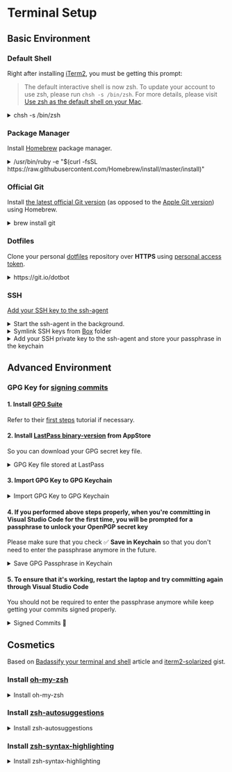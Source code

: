 # Terminal Setup

## Basic Environment

### Default Shell

Right after installing [iTerm2](https://iterm2.com/), you must be getting this prompt:

> The default interactive shell is now zsh.
> To update your account to use zsh, please run `chsh -s /bin/zsh`.
> For more details, please visit [Use zsh as the default shell on your Mac](https://support.apple.com/kb/HT208050).

<details><summary>chsh -s /bin/zsh</summary>

```bash
$ chsh -s /bin/zsh
Changing shell for zain.
Password for zain:
```

</details>

### Package Manager

Install [Homebrew](https://brew.sh/) package manager.

<details><summary>/usr/bin/ruby -e "$(curl -fsSL https://raw.githubusercontent.com/Homebrew/install/master/install)"</summary>

```bash
$ /usr/bin/ruby -e "$(curl -fsSL https://raw.githubusercontent.com/Homebrew/install/master/install)"
==> This script will install:
/usr/local/bin/brew
/usr/local/share/doc/homebrew
/usr/local/share/man/man1/brew.1
/usr/local/share/zsh/site-functions/_brew
/usr/local/etc/bash_completion.d/brew
/usr/local/Homebrew
==> The following new directories will be created:
/usr/local/bin
/usr/local/etc
/usr/local/include
/usr/local/lib
/usr/local/sbin
/usr/local/share
/usr/local/var
/usr/local/opt
/usr/local/share/zsh
/usr/local/share/zsh/site-functions
/usr/local/var/homebrew
/usr/local/var/homebrew/linked
/usr/local/Cellar
/usr/local/Caskroom
/usr/local/Homebrew
/usr/local/Frameworks
==> The Xcode Command Line Tools will be installed.

Press RETURN to continue or any other key to abort
==> /usr/bin/sudo /bin/mkdir -p /usr/local/bin /usr/local/etc /usr/local/include /usr/local/lib /usr/local/sbin /usr/local/share /usr/local/var /usr/local/opt /usr/local/share/zsh /usr/local/share/zsh/site-functions /usr/local/var/homebrew /usr/local/var/homebrew/linked /usr/local/Cellar /usr/local/Caskroom /usr/local/Homebrew /usr/local/Frameworks
Password:
==> /usr/bin/sudo /bin/chmod g+rwx /usr/local/bin /usr/local/etc /usr/local/include /usr/local/lib /usr/local/sbin /usr/local/share /usr/local/var /usr/local/opt /usr/local/share/zsh /usr/local/share/zsh/site-functions /usr/local/var/homebrew /usr/local/var/homebrew/linked /usr/local/Cellar /usr/local/Caskroom /usr/local/Homebrew /usr/local/Frameworks
==> /usr/bin/sudo /bin/chmod 755 /usr/local/share/zsh /usr/local/share/zsh/site-functions
==> /usr/bin/sudo /usr/sbin/chown zain /usr/local/bin /usr/local/etc /usr/local/include /usr/local/lib /usr/local/sbin /usr/local/share /usr/local/var /usr/local/opt /usr/local/share/zsh /usr/local/share/zsh/site-functions /usr/local/var/homebrew /usr/local/var/homebrew/linked /usr/local/Cellar /usr/local/Caskroom /usr/local/Homebrew /usr/local/Frameworks
==> /usr/bin/sudo /usr/bin/chgrp admin /usr/local/bin /usr/local/etc /usr/local/include /usr/local/lib /usr/local/sbin /usr/local/share /usr/local/var /usr/local/opt /usr/local/share/zsh /usr/local/share/zsh/site-functions /usr/local/var/homebrew /usr/local/var/homebrew/linked /usr/local/Cellar /usr/local/Caskroom /usr/local/Homebrew /usr/local/Frameworks
==> /usr/bin/sudo /bin/mkdir -p /Users/zain/Library/Caches/Homebrew
==> /usr/bin/sudo /bin/chmod g+rwx /Users/zain/Library/Caches/Homebrew
==> /usr/bin/sudo /usr/sbin/chown zain /Users/zain/Library/Caches/Homebrew
==> Searching online for the Command Line Tools
==> /usr/bin/sudo /usr/bin/touch /tmp/.com.apple.dt.CommandLineTools.installondemand.in-progress
==> Installing Command Line Tools for Xcode-11.2
==> /usr/bin/sudo /usr/sbin/softwareupdate -i Command\ Line\ Tools\ for\ Xcode-11.2
Software Update Tool


Downloading Command Line Tools for Xcode
Downloaded Command Line Tools for Xcode
Installing Command Line Tools for Xcode
Done with Command Line Tools for Xcode
Done.
==> /usr/bin/sudo /bin/rm -f /tmp/.com.apple.dt.CommandLineTools.installondemand.in-progress
==> /usr/bin/sudo /usr/bin/xcode-select --switch /Library/Developer/CommandLineTools
==> Downloading and installing Homebrew...
remote: Enumerating objects: 16, done.
remote: Counting objects: 100% (16/16), done.
remote: Compressing objects: 100% (16/16), done.
remote: Total 128580 (delta 6), reused 1 (delta 0), pack-reused 128564
Receiving objects: 100% (128580/128580), 30.65 MiB | 7.56 MiB/s, done.
Resolving deltas: 100% (94350/94350), done.
From https://github.com/Homebrew/brew
 * [new branch]      master     -> origin/master
 * [new tag]         0.1        -> 0.1
 * [new tag]         0.2        -> 0.2
 * [new tag]         0.3        -> 0.3
 * [new tag]         0.4        -> 0.4
 * [new tag]         0.5        -> 0.5
 * [new tag]         0.6        -> 0.6
 * [new tag]         0.7        -> 0.7
 * [new tag]         0.7.1      -> 0.7.1
 * [new tag]         0.8        -> 0.8
 * [new tag]         0.8.1      -> 0.8.1
 * [new tag]         0.9        -> 0.9
 * [new tag]         0.9.1      -> 0.9.1
 * [new tag]         0.9.2      -> 0.9.2
 * [new tag]         0.9.3      -> 0.9.3
 * [new tag]         0.9.4      -> 0.9.4
 * [new tag]         0.9.5      -> 0.9.5
 * [new tag]         0.9.8      -> 0.9.8
 * [new tag]         0.9.9      -> 0.9.9
 * [new tag]         1.0.0      -> 1.0.0
 * [new tag]         1.0.1      -> 1.0.1
 * [new tag]         1.0.2      -> 1.0.2
 * [new tag]         1.0.3      -> 1.0.3
 * [new tag]         1.0.4      -> 1.0.4
 * [new tag]         1.0.5      -> 1.0.5
 * [new tag]         1.0.6      -> 1.0.6
 * [new tag]         1.0.7      -> 1.0.7
 * [new tag]         1.0.8      -> 1.0.8
 * [new tag]         1.0.9      -> 1.0.9
 * [new tag]         1.1.0      -> 1.1.0
 * [new tag]         1.1.1      -> 1.1.1
 * [new tag]         1.1.10     -> 1.1.10
 * [new tag]         1.1.11     -> 1.1.11
 * [new tag]         1.1.12     -> 1.1.12
 * [new tag]         1.1.13     -> 1.1.13
 * [new tag]         1.1.2      -> 1.1.2
 * [new tag]         1.1.3      -> 1.1.3
 * [new tag]         1.1.4      -> 1.1.4
 * [new tag]         1.1.5      -> 1.1.5
 * [new tag]         1.1.6      -> 1.1.6
 * [new tag]         1.1.7      -> 1.1.7
 * [new tag]         1.1.8      -> 1.1.8
 * [new tag]         1.1.9      -> 1.1.9
 * [new tag]         1.2.0      -> 1.2.0
 * [new tag]         1.2.1      -> 1.2.1
 * [new tag]         1.2.2      -> 1.2.2
 * [new tag]         1.2.3      -> 1.2.3
 * [new tag]         1.2.4      -> 1.2.4
 * [new tag]         1.2.5      -> 1.2.5
 * [new tag]         1.2.6      -> 1.2.6
 * [new tag]         1.3.0      -> 1.3.0
 * [new tag]         1.3.1      -> 1.3.1
 * [new tag]         1.3.2      -> 1.3.2
 * [new tag]         1.3.3      -> 1.3.3
 * [new tag]         1.3.4      -> 1.3.4
 * [new tag]         1.3.5      -> 1.3.5
 * [new tag]         1.3.6      -> 1.3.6
 * [new tag]         1.3.7      -> 1.3.7
 * [new tag]         1.3.8      -> 1.3.8
 * [new tag]         1.3.9      -> 1.3.9
 * [new tag]         1.4.0      -> 1.4.0
 * [new tag]         1.4.1      -> 1.4.1
 * [new tag]         1.4.2      -> 1.4.2
 * [new tag]         1.4.3      -> 1.4.3
 * [new tag]         1.5.0      -> 1.5.0
 * [new tag]         1.5.1      -> 1.5.1
 * [new tag]         1.5.10     -> 1.5.10
 * [new tag]         1.5.11     -> 1.5.11
 * [new tag]         1.5.12     -> 1.5.12
 * [new tag]         1.5.13     -> 1.5.13
 * [new tag]         1.5.14     -> 1.5.14
 * [new tag]         1.5.2      -> 1.5.2
 * [new tag]         1.5.3      -> 1.5.3
 * [new tag]         1.5.4      -> 1.5.4
 * [new tag]         1.5.5      -> 1.5.5
 * [new tag]         1.5.6      -> 1.5.6
 * [new tag]         1.5.7      -> 1.5.7
 * [new tag]         1.5.8      -> 1.5.8
 * [new tag]         1.5.9      -> 1.5.9
 * [new tag]         1.6.0      -> 1.6.0
 * [new tag]         1.6.1      -> 1.6.1
 * [new tag]         1.6.10     -> 1.6.10
 * [new tag]         1.6.11     -> 1.6.11
 * [new tag]         1.6.12     -> 1.6.12
 * [new tag]         1.6.13     -> 1.6.13
 * [new tag]         1.6.14     -> 1.6.14
 * [new tag]         1.6.15     -> 1.6.15
 * [new tag]         1.6.16     -> 1.6.16
 * [new tag]         1.6.17     -> 1.6.17
 * [new tag]         1.6.2      -> 1.6.2
 * [new tag]         1.6.3      -> 1.6.3
 * [new tag]         1.6.4      -> 1.6.4
 * [new tag]         1.6.5      -> 1.6.5
 * [new tag]         1.6.6      -> 1.6.6
 * [new tag]         1.6.7      -> 1.6.7
 * [new tag]         1.6.8      -> 1.6.8
 * [new tag]         1.6.9      -> 1.6.9
 * [new tag]         1.7.0      -> 1.7.0
 * [new tag]         1.7.1      -> 1.7.1
 * [new tag]         1.7.2      -> 1.7.2
 * [new tag]         1.7.3      -> 1.7.3
 * [new tag]         1.7.4      -> 1.7.4
 * [new tag]         1.7.5      -> 1.7.5
 * [new tag]         1.7.6      -> 1.7.6
 * [new tag]         1.7.7      -> 1.7.7
 * [new tag]         1.8.0      -> 1.8.0
 * [new tag]         1.8.1      -> 1.8.1
 * [new tag]         1.8.2      -> 1.8.2
 * [new tag]         1.8.3      -> 1.8.3
 * [new tag]         1.8.4      -> 1.8.4
 * [new tag]         1.8.5      -> 1.8.5
 * [new tag]         1.8.6      -> 1.8.6
 * [new tag]         1.9.0      -> 1.9.0
 * [new tag]         1.9.1      -> 1.9.1
 * [new tag]         1.9.2      -> 1.9.2
 * [new tag]         1.9.3      -> 1.9.3
 * [new tag]         2.0.0      -> 2.0.0
 * [new tag]         2.0.1      -> 2.0.1
 * [new tag]         2.0.2      -> 2.0.2
 * [new tag]         2.0.3      -> 2.0.3
 * [new tag]         2.0.4      -> 2.0.4
 * [new tag]         2.0.5      -> 2.0.5
 * [new tag]         2.0.6      -> 2.0.6
 * [new tag]         2.1.0      -> 2.1.0
 * [new tag]         2.1.1      -> 2.1.1
 * [new tag]         2.1.10     -> 2.1.10
 * [new tag]         2.1.11     -> 2.1.11
 * [new tag]         2.1.12     -> 2.1.12
 * [new tag]         2.1.13     -> 2.1.13
 * [new tag]         2.1.14     -> 2.1.14
 * [new tag]         2.1.15     -> 2.1.15
 * [new tag]         2.1.16     -> 2.1.16
 * [new tag]         2.1.2      -> 2.1.2
 * [new tag]         2.1.3      -> 2.1.3
 * [new tag]         2.1.4      -> 2.1.4
 * [new tag]         2.1.5      -> 2.1.5
 * [new tag]         2.1.6      -> 2.1.6
 * [new tag]         2.1.7      -> 2.1.7
 * [new tag]         2.1.8      -> 2.1.8
 * [new tag]         2.1.9      -> 2.1.9
HEAD is now at e2c76cce8 Merge pull request #6713 from papz/master
==> Homebrew is run entirely by unpaid volunteers. Please consider donating:
  https://github.com/Homebrew/brew#donations
==> Tapping homebrew/core
Cloning into '/usr/local/Homebrew/Library/Taps/homebrew/homebrew-core'...
remote: Enumerating objects: 5084, done.
remote: Counting objects: 100% (5084/5084), done.
remote: Compressing objects: 100% (4879/4879), done.
remote: Total 5084 (delta 45), reused 380 (delta 10), pack-reused 0
Receiving objects: 100% (5084/5084), 4.17 MiB | 1.97 MiB/s, done.
Resolving deltas: 100% (45/45), done.
Tapped 2 commands and 4867 formulae (5,126 files, 12.9MB).
Already up-to-date.
==> Installation successful!

==> Homebrew has enabled anonymous aggregate formulae and cask analytics.
Read the analytics documentation (and how to opt-out) here:
  https://docs.brew.sh/Analytics

==> Homebrew is run entirely by unpaid volunteers. Please consider donating:
  https://github.com/Homebrew/brew#donations
==> Next steps:
- Run `brew help` to get started
- Further documentation:
    https://docs.brew.sh
```

</details>

### Official Git

Install [the latest official Git version](https://git-scm.com/book/en/v1/Getting-Started-Installing-Git#Installing-on-Mac) (as opposed to the [Apple Git version](http://modulesunraveled.com/installing-git/updating-git-if-you-have-version-apple-well-official-install)) using Homebrew.

<details><summary>brew install git</summary>

```bash
$ brew install git
==> Installing dependencies for git: gettext and pcre2
==> Installing git dependency: gettext
==> Downloading https://homebrew.bintray.com/bottles/gettext-0.20.1.catalina.bottle.tar.gz
==> Downloading from https://akamai.bintray.com/10/107d7f386fbeea6979f9376cdbbcf3f60943caaad61bdc754d3019ce625dffe6?__gda__=exp=1573233830~hmac=1bcb001fb839dc8886
######################################################################## 100.0%
==> Pouring gettext-0.20.1.catalina.bottle.tar.gz
==> Caveats
gettext is keg-only, which means it was not symlinked into /usr/local,
because macOS provides the BSD gettext library & some software gets confused if both are in the library path.

If you need to have gettext first in your PATH run:
  echo 'export PATH="/usr/local/opt/gettext/bin:$PATH"' >> ~/.zshrc

For compilers to find gettext you may need to set:
  export LDFLAGS="-L/usr/local/opt/gettext/lib"
  export CPPFLAGS="-I/usr/local/opt/gettext/include"

==> Summary
🍺  /usr/local/Cellar/gettext/0.20.1: 1,893 files, 18.4MB
==> Installing git dependency: pcre2
==> Downloading https://homebrew.bintray.com/bottles/pcre2-10.33.catalina.bottle.tar.gz
==> Downloading from https://akamai.bintray.com/7b/7b92993a7ad0487cabc4395e3633d8294896fa9ffa9e46507d9a7ef25a213ab8?__gda__=exp=1573233836~hmac=931bf03fae3350118d
######################################################################## 100.0%
==> Pouring pcre2-10.33.catalina.bottle.tar.gz
🍺  /usr/local/Cellar/pcre2/10.33: 226 files, 5.8MB
==> Installing git
==> Downloading https://homebrew.bintray.com/bottles/git-2.24.0.catalina.bottle.tar.gz
==> Downloading from https://akamai.bintray.com/fa/fa754c684673a191b999528995c1dc4b0d597a95ed6a2b1dd213c8e7018885ab?__gda__=exp=1573233845~hmac=94da9661072522e3cf
######################################################################## 100.0%
==> Pouring git-2.24.0.catalina.bottle.tar.gz
==> Caveats
Bash completion has been installed to:
  /usr/local/etc/bash_completion.d

zsh completions and functions have been installed to:
  /usr/local/share/zsh/site-functions

Emacs Lisp files have been installed to:
  /usr/local/share/emacs/site-lisp/git
==> Summary
🍺  /usr/local/Cellar/git/2.24.0: 1,547 files, 45.5MB
==> Caveats
==> gettext
gettext is keg-only, which means it was not symlinked into /usr/local,
because macOS provides the BSD gettext library & some software gets confused if both are in the library path.

If you need to have gettext first in your PATH run:
  echo 'export PATH="/usr/local/opt/gettext/bin:$PATH"' >> ~/.zshrc

For compilers to find gettext you may need to set:
  export LDFLAGS="-L/usr/local/opt/gettext/lib"
  export CPPFLAGS="-I/usr/local/opt/gettext/include"

==> git
Bash completion has been installed to:
  /usr/local/etc/bash_completion.d

zsh completions and functions have been installed to:
  /usr/local/share/zsh/site-functions

Emacs Lisp files have been installed to:
  /usr/local/share/emacs/site-lisp/git
```

</details>

### Dotfiles

Clone your personal [dotfiles](https://github.com/zainfathoni/dotfiles) repository over **HTTPS** using [personal access token](https://help.github.com/en/github/authenticating-to-github/creating-a-personal-access-token-for-the-command-line).

<details><summary>https://git.io/dotbot</summary>

```bash
$ git clone https://github.com/zainfathoni/dotfiles.git
Cloning into 'dotfiles'...
remote: Enumerating objects: 56, done.
remote: Counting objects: 100% (56/56), done.
remote: Compressing objects: 100% (40/40), done.
remote: Total 164 (delta 21), reused 46 (delta 15), pack-reused 108
Receiving objects: 100% (164/164), 54.99 KiB | 244.00 KiB/s, done.
Resolving deltas: 100% (74/74), done.

$ cd dotfiles
# blank

$ ./install
Submodule 'dotbot' (https://github.com/anishathalye/dotbot) registered for path 'dotbot'
Cloning into '/Users/zain/Code/GitHub/zainfathoni/dotfiles/dotbot'...
Submodule path 'dotbot': checked out 'fe9ca6f5ede35d16f28e0c5db781fb39437fd171'
Submodule 'lib/pyyaml' (https://github.com/anishathalye/pyyaml) registered for path 'dotbot/lib/pyyaml'
Cloning into '/Users/zain/Code/GitHub/zainfathoni/dotfiles/dotbot/lib/pyyaml'...
Submodule path 'dotbot/lib/pyyaml': checked out 'f30c956c11aa6b5e7827fe5840cc9ed40b938d17'
All targets have been cleaned
Creating link ~/bamboo-agent.cfg.xml -> /Users/zain/Code/GitHub/zainfathoni/dotfiles/bamboo-agent.cfg.xml
Creating link ~/.dotfiles -> /Users/zain/Code/GitHub/zainfathoni/dotfiles/
Creating link ~/.gitconfig -> /Users/zain/Code/GitHub/zainfathoni/dotfiles/gitconfig
Creating link ~/.gitconfig_ninjavan -> /Users/zain/Code/GitHub/zainfathoni/dotfiles/gitconfig_ninjavan
Creating link ~/.gitconfig_zainfathoni -> /Users/zain/Code/GitHub/zainfathoni/dotfiles/gitconfig_zainfathoni
Creating link ~/.gitignore_global -> /Users/zain/Code/GitHub/zainfathoni/dotfiles/gitignore_global
Creating directory /Users/zain/.ssh
Creating link ~/.ssh/config -> /Users/zain/Code/GitHub/zainfathoni/dotfiles/ssh/config
Creating link ~/.ssl -> /Users/zain/Code/GitHub/zainfathoni/dotfiles/ssl
Creating link ~/.vimrc -> /Users/zain/Code/GitHub/zainfathoni/dotfiles/vimrc
Creating link ~/.zsh -> /Users/zain/Code/GitHub/zainfathoni/dotfiles/zsh
Creating link ~/.zshrc -> /Users/zain/Code/GitHub/zainfathoni/dotfiles/zshrc
All links have been set up

==> All tasks executed successfully
```

</details>

### SSH

[Add your SSH key to the ssh-agent](https://help.github.com/en/articles/generating-a-new-ssh-key-and-adding-it-to-the-ssh-agent/#adding-your-ssh-key-to-the-ssh-agent)

<details><summary>Start the ssh-agent in the background.</summary>

```bash
$ eval "$(ssh-agent -s)"
Agent pid 27674
```

</details>

<details><summary>Symlink SSH keys from <a href="https://www.box.com/resources/downloads">Box</a> folder</summary>

```bash
$ chmod +x ~/Box/dotfiles/install-ssh-keys.sh
# blank

$ ~/Box/dotfiles/install-ssh-keys.sh
# blank

$ ls -al ~/.ssh
total 0
drwxr-xr-x   5 zain  staff   160 Nov  9 02:11 .
drwxr-xr-x+ 37 zain  staff  1184 Nov  9 02:11 ..
lrwxr-xr-x   1 zain  staff    55 Nov  9 01:57 config -> /Users/zain/Code/GitHub/zainfathoni/dotfiles/ssh/config
lrwxr-xr-x   1 zain  staff    41 Nov  9 02:11 zainfathoni -> /Users/zain/Box/dotfiles/.ssh/zainfathoni
lrwxr-xr-x   1 zain  staff    45 Nov  9 02:11 zainfathoni.pub -> /Users/zain/Box/dotfiles/.ssh/zainfathoni.pub
```

</details>

<details><summary>Add your SSH private key to the ssh-agent and store your passphrase in the keychain</summary>

```bash
$ ssh-add -K ~/.ssh/zainfathoni
Enter passphrase for /Users/zain/.ssh/zainfathoni:
Identity added: /Users/zain/.ssh/zainfathoni (/Users/zain/.ssh/zainfathoni)
```

</details>

## Advanced Environment

### GPG Key for [signing commits](https://help.github.com/en/github/authenticating-to-github/signing-commits)

#### 1. Install [GPG Suite](https://gpgtools.org/)

Refer to their [first steps](https://gpgtools.tenderapp.com/kb/how-to/first-steps-where-do-i-start-where-do-i-begin-setup-gpgtools-create-a-new-key-your-first-encrypted-mail) tutorial if necessary.

#### 2. Install [LastPass binary-version](https://apps.apple.com/id/app/lastpass-password-manager/id926036361?mt=12) from AppStore

So you can download your GPG secret key file.

<details><summary>GPG Key file stored at LastPass</summary>
<img width="382" alt="GPG Key file stored at LastPass" src="https://user-images.githubusercontent.com/6315466/68503184-2a681d80-025a-11ea-989a-a8aa6cf657b6.png">
</details>

#### 3. Import GPG Key to GPG Keychain

<details><summary>Import GPG Key to GPG Keychain</summary>
<img width="1217" alt="Import GPG Key to GPG Keychain" src="https://user-images.githubusercontent.com/6315466/68503332-787d2100-025a-11ea-81fd-57fac6b0a2bc.png">
</details>

#### 4. If you performed above steps properly, when you're committing in Visual Studio Code for the first time, you will be prompted for a passphrase to unlock your OpenPGP secret key

Please make sure that you check ✅ **Save in Keychain** so that you don't need to enter the passphrase anymore in the future.

<details><summary>Save GPG Passphrase in Keychain</summary>
<img width="657" alt="Save GPG Passphrase in Keychain" src="https://user-images.githubusercontent.com/6315466/68504245-774cf380-025c-11ea-9be4-f36be153c301.png">
</details>

#### 5. To ensure that it's working, restart the laptop and try committing again through Visual Studio Code

You should not be required to enter the passphrase anymore while keep getting your commits signed properly.

<details><summary>Signed Commits 🎉</summary>
<img width="902" alt="Signed Commits" src="https://user-images.githubusercontent.com/6315466/68505182-87fe6900-025e-11ea-8342-d5ab5d217e23.png">
</details>

## Cosmetics

Based on [Badassify your terminal and shell](https://jilles.me/badassify-your-terminal-and-shell/) article and [iterm2-solarized](https://gist.github.com/kevin-smets/8568070) gist.

### Install [oh-my-zsh](https://ohmyz.sh/)

<details><summary>Install oh-my-zsh</summary>

```bash
$ sh -c "$(curl -fsSL https://raw.github.com/robbyrussell/oh-my-zsh/master/tools/install.sh)"
Cloning Oh My Zsh...
Cloning into '/Users/zain/.oh-my-zsh'...
remote: Enumerating objects: 1102, done.
remote: Counting objects: 100% (1102/1102), done.
remote: Compressing objects: 100% (1054/1054), done.
remote: Total 1102 (delta 23), reused 884 (delta 19), pack-reused 0
Receiving objects: 100% (1102/1102), 721.38 KiB | 401.00 KiB/s, done.
Resolving deltas: 100% (23/23), done.

Looking for an existing zsh config...
Found ~/.zshrc. Backing up to /Users/zain/.zshrc.pre-oh-my-zsh
Using the Oh My Zsh template file and adding it to ~/.zshrc.

         __                                     __
  ____  / /_     ____ ___  __  __   ____  _____/ /_
 / __ \/ __ \   / __ `__ \/ / / /  /_  / / ___/ __ \
/ /_/ / / / /  / / / / / / /_/ /    / /_(__  ) / / /
\____/_/ /_/  /_/ /_/ /_/\__, /    /___/____/_/ /_/
                        /____/                       ....is now installed!


Please look over the ~/.zshrc file to select plugins, themes, and options.

p.s. Follow us on https://twitter.com/ohmyzsh

p.p.s. Get stickers, shirts, and coffee mugs at https://shop.planetargon.com/collections/oh-my-zsh

$ mv ~/.zshrc ~/.zshrc.post-oh-my-zsh # Rename the new .zsh file from installation
blank

$ ~/Code/GitHub/zainfathoni/dotfiles/install # Reinstall dotfiles to put back the original .zsh file from dotfiles
All targets have been cleaned
Link exists ~/bamboo-agent.cfg.xml -> /Users/zain/Code/GitHub/zainfathoni/dotfiles/bamboo-agent.cfg.xml
Link exists ~/.dotfiles -> /Users/zain/Code/GitHub/zainfathoni/dotfiles/
Link exists ~/.gitconfig -> /Users/zain/Code/GitHub/zainfathoni/dotfiles/gitconfig
Link exists ~/.gitconfig_ninjavan -> /Users/zain/Code/GitHub/zainfathoni/dotfiles/gitconfig_ninjavan
Link exists ~/.gitconfig_zainfathoni -> /Users/zain/Code/GitHub/zainfathoni/dotfiles/gitconfig_zainfathoni
Link exists ~/.gitignore_global -> /Users/zain/Code/GitHub/zainfathoni/dotfiles/gitignore_global
Link exists ~/.hushlogin -> /Users/zain/Code/GitHub/zainfathoni/dotfiles/hushlogin
Link exists ~/.ssh/config -> /Users/zain/Code/GitHub/zainfathoni/dotfiles/ssh/config
Link exists ~/.ssl -> /Users/zain/Code/GitHub/zainfathoni/dotfiles/ssl
Link exists ~/.vimrc -> /Users/zain/Code/GitHub/zainfathoni/dotfiles/vimrc
Link exists ~/.zsh -> /Users/zain/Code/GitHub/zainfathoni/dotfiles/zsh
Creating link ~/.zshrc -> /Users/zain/Code/GitHub/zainfathoni/dotfiles/zshrc
All links have been set up

==> All tasks executed successfully
```

</details>

### Install [zsh-autosuggestions](https://github.com/zsh-users/zsh-autosuggestions/blob/master/INSTALL.md#oh-my-zsh)

<details><summary>Install zsh-autosuggestions</summary>

```bash
$ git clone https://github.com/zsh-users/zsh-autosuggestions ${ZSH_CUSTOM:-~/.oh-my-zsh/custom}/plugins/zsh-autosuggestions
Cloning into '/Users/zain/.oh-my-zsh/custom/plugins/zsh-autosuggestions'...
remote: Enumerating objects: 9, done.
remote: Counting objects: 100% (9/9), done.
remote: Compressing objects: 100% (9/9), done.
remote: Total 2275 (delta 2), reused 4 (delta 0), pack-reused 2266
Receiving objects: 100% (2275/2275), 519.66 KiB | 586.00 KiB/s, done.
Resolving deltas: 100% (1449/1449), done.
```

</details>

### Install [zsh-syntax-highlighting](https://github.com/zsh-users/zsh-syntax-highlighting)

<details><summary>Install zsh-syntax-highlighting</summary>

```bash
$ cd ~/.oh-my-zsh && git clone git://github.com/zsh-users/zsh-syntax-highlighting.git
Cloning into 'zsh-syntax-highlighting'...
remote: Enumerating objects: 104, done.
remote: Counting objects: 100% (104/104), done.
remote: Compressing objects: 100% (65/65), done.
remote: Total 5492 (delta 66), reused 70 (delta 39), pack-reused 5388
Receiving objects: 100% (5492/5492), 1.13 MiB | 340.00 KiB/s, done.
Resolving deltas: 100% (3642/3642), done.
```

</details>
